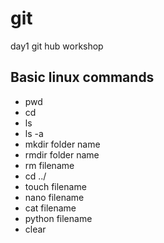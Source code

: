 # git
day1 git hub workshop
##  Basic linux commands
-  pwd
-  cd
-  ls
-  ls  -a
-  mkdir folder name
-  rmdir folder name
-  rm filename
-  cd ../
-  touch filename
-  nano filename
-  cat filename
-  python filename
-  clear
